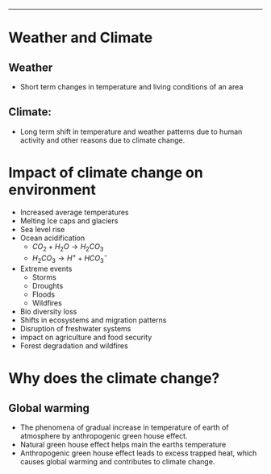 ___
# Weather and Climate

## Weather
- Short term changes in temperature and living conditions of an area

## Climate:
- Long term shift in temperature and weather patterns due to human activity and other reasons due to climate change.

# Impact of climate change on environment

-  Increased average temperatures
- Melting Ice caps and glaciers
- Sea level rise
- Ocean acidification
	- $CO_2+H_2O \rightarrow H_2CO_3$ 
	- $H_2CO_3 \rightarrow H^+ + HCO_3^-$ 
- Extreme events
	- Storms
	- Droughts
	- Floods
	- Wildfires
- Bio diversity loss
- Shifts in ecosystems and migration patterns
- Disruption of freshwater systems
- impact on agriculture and food security
- Forest degradation and wildfires

# Why does the climate change?

## Global warming
- The phenomena of gradual increase in temperature of earth of atmosphere by anthropogenic green house effect.
- Natural green house effect helps main the earths temperature
- Anthropogenic green house effect leads to excess trapped heat, which causes global warming and contributes to climate change.





